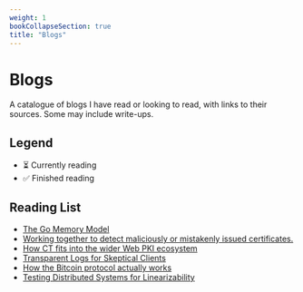 ```yaml
---
weight: 1
bookCollapseSection: true
title: "Blogs"
---
```


# Blogs

A catalogue of blogs I have read or looking to read, with links to their sources. Some may include write-ups.

## Legend
- ⏳ Currently reading
- ✅ Finished reading

## Reading List
- [The Go Memory Model](https://go.dev/ref/mem)
- [Working together to detect maliciously or mistakenly issued certificates.](https://certificate.transparency.dev/)
- [How CT fits into the wider Web PKI ecosystem](https://certificate.transparency.dev/howctworks/)
- [Transparent Logs for Skeptical Clients](https://research.swtch.com/tlog)
- [How the Bitcoin protocol actually works](https://michaelnielsen.org/ddi/how-the-bitcoin-protocol-actually-works/)
- [Testing Distributed Systems for Linearizability](https://anishathalye.com/testing-distributed-systems-for-linearizability/)
